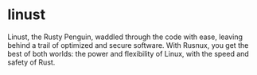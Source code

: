 # linust
Linust, the Rusty Penguin, waddled through the code with ease, leaving behind a trail of optimized and secure software. With Rusnux, you get the best of both worlds: the power and flexibility of Linux, with the speed and safety of Rust.
